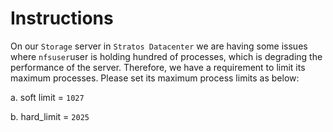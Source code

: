 # Instructions

On our `Storage` server in `Stratos Datacenter` we are having some issues where `nfsuser`user is holding hundred of processes, which is degrading the 
performance of the server. Therefore, we have a requirement to limit its maximum processes. Please set its maximum process limits as below:

a. soft limit = `1027`

b. hard_limit = `2025`
